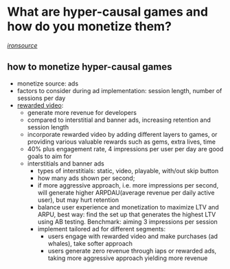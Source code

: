 # What are hyper-causal games and how do you monetize them?
[*ironsource*](https://www.ironsrc.com/blog/what-are-hyper-casual-games-and-how-do-you-monetize-them/)

## how to monetize hyper-causal games

- monetize source: ads
- factors to consider during ad implementation: session length, number of sessions per day
- [rewarded video](https://www.ironsrc.com/rewarded-video-monetization/):
  - generate more revenue for developers
  - compared to interstitial and banner ads, increasing retention and session length
  - incorporate rewarded video by adding different layers to games, or providing various valuable rewards such as gems, extra lives, time
  - 40% plus engagement rate, 4 impressions per user per day are good goals to aim for
  - interstitials and banner ads
    - types of interstitials: static, video, playable, with/out skip button
    - how many ads shown per second;
    - if more aggressive approach, i.e. more impressions per second, will generate higher ARPDAU(average revenue per daily active user), but may hurt retention
    - balance user experience and monetization to maximize LTV and ARPU, best way: find the set up that generates the highest LTV using AB testing. Benchmark: aiming 3 impressions per session
    - implement tailored ad for different segments:
      - users engage with rewarded video and make purchases (ad whales), take softer approach
      - users generate zero revenue through iaps or rewarded ads, taking more aggressive approach yielding more revenue
